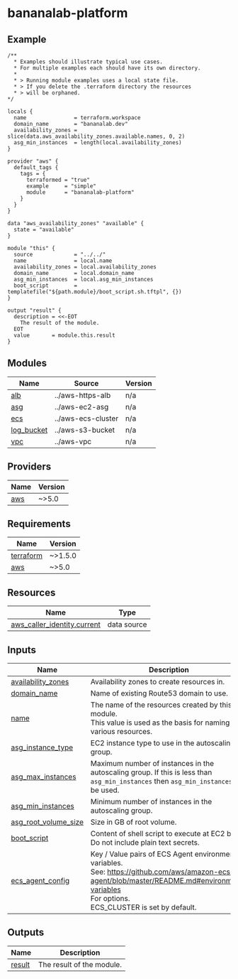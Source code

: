 # bananalab-platform

<!-- BEGINNING OF PRE-COMMIT-TERRAFORM DOCS HOOK -->

<!-- This will become the header in README.md
     Add a description of the module here.
     Do not include Variable or Output descriptions. -->

## Example

```hcl
/**
  * Examples should illustrate typical use cases.
  * For multiple examples each should have its own directory.
  *
  * > Running module examples uses a local state file.
  * > If you delete the .terraform directory the resources
  * > will be orphaned.
*/

locals {
  name               = terraform.workspace
  domain_name        = "bananalab.dev"
  availability_zones = slice(data.aws_availability_zones.available.names, 0, 2)
  asg_min_instances  = length(local.availability_zones)
}

provider "aws" {
  default_tags {
    tags = {
      terraformed = "true"
      example     = "simple"
      module      = "bananalab-platform"
    }
  }
}

data "aws_availability_zones" "available" {
  state = "available"
}

module "this" {
  source             = "../../"
  name               = local.name
  availability_zones = local.availability_zones
  domain_name        = local.domain_name
  asg_min_instances  = local.asg_min_instances
  boot_script        = templatefile("${path.module}/boot_script.sh.tftpl", {})
}

output "result" {
  description = <<-EOT
    The result of the module.
  EOT
  value       = module.this.result
}
```
<!-- markdownlint-disable -->

## Modules

| Name | Source | Version |
|------|--------|---------|
| <a name="module_alb"></a> [alb](#module\_alb) | ../aws-https-alb | n/a |
| <a name="module_asg"></a> [asg](#module\_asg) | ../aws-ec2-asg | n/a |
| <a name="module_ecs"></a> [ecs](#module\_ecs) | ../aws-ecs-cluster | n/a |
| <a name="module_log_bucket"></a> [log\_bucket](#module\_log\_bucket) | ../aws-s3-bucket | n/a |
| <a name="module_vpc"></a> [vpc](#module\_vpc) | ../aws-vpc | n/a |

## Providers

| Name | Version |
|------|---------|
| <a name="provider_aws"></a> [aws](#provider\_aws) | ~>5.0 |

## Requirements

| Name | Version |
|------|---------|
| <a name="requirement_terraform"></a> [terraform](#requirement\_terraform) | ~>1.5.0 |
| <a name="requirement_aws"></a> [aws](#requirement\_aws) | ~>5.0 |

## Resources

| Name | Type |
|------|------|
| [aws_caller_identity.current](https://registry.terraform.io/providers/hashicorp/aws/latest/docs/data-sources/caller_identity) | data source |

## Inputs

| Name | Description | Type | Default | Required |
|------|-------------|------|---------|:--------:|
| <a name="input_availability_zones"></a> [availability\_zones](#input\_availability\_zones) | Availability zones to create resources in. | `list(string)` | n/a | yes |
| <a name="input_domain_name"></a> [domain\_name](#input\_domain\_name) | Name of existing Route53 domain to use. | `string` | n/a | yes |
| <a name="input_name"></a> [name](#input\_name) | The name of the resources created by this module.<br>This value is used as the basis for naming various resources. | `string` | n/a | yes |
| <a name="input_asg_instance_type"></a> [asg\_instance\_type](#input\_asg\_instance\_type) | EC2 instance type to use in the autoscaling group. | `string` | `"m6i.4xlarge"` | no |
| <a name="input_asg_max_instances"></a> [asg\_max\_instances](#input\_asg\_max\_instances) | Maximum number of instances in the autoscaling group.  If this is less than<br>`asg_min_instances` then `asg_min_instances` will be used. | `number` | `1` | no |
| <a name="input_asg_min_instances"></a> [asg\_min\_instances](#input\_asg\_min\_instances) | Minimum number of instances in the autoscaling group. | `number` | `1` | no |
| <a name="input_asg_root_volume_size"></a> [asg\_root\_volume\_size](#input\_asg\_root\_volume\_size) | Size in GB of root volume. | `number` | `1000` | no |
| <a name="input_boot_script"></a> [boot\_script](#input\_boot\_script) | Content of shell script to execute at EC2 boot.<br>Do not include plain text secrets. | `string` | `null` | no |
| <a name="input_ecs_agent_config"></a> [ecs\_agent\_config](#input\_ecs\_agent\_config) | Key / Value pairs of ECS Agent environment variables.<br>See: https://github.com/aws/amazon-ecs-agent/blob/master/README.md#environment-variables<br>For options.<br>ECS\_CLUSTER is set by default. | `map(string)` | `{}` | no |

## Outputs

| Name | Description |
|------|-------------|
| <a name="output_result"></a> [result](#output\_result) | The result of the module. |


<!-- END OF PRE-COMMIT-TERRAFORM DOCS HOOK -->
